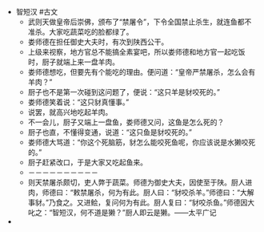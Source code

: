 - 智短汉 #古文
	- 武则天做皇帝后崇佛，颁布了“禁屠令”，下令全国禁止杀生，就连鱼都不准杀。大家吃蔬菜吃的脸都绿了。
	- 娄师德在担任御史大夫时，有次到陕西公干。
	- 上级来视察，地方官总不能搞全素宴吧，所以娄师德和地方官一起吃饭时，厨子就端上来一盘羊肉。
	- 娄师德想吃，但要先有个能吃的理由。便问道：“皇帝严禁屠杀，怎么会有羊肉？”
	- 厨子也不是第一次碰到这问题了，便说：“这只羊是豺咬死的。”
	- 娄师德笑着说：“这只豺真懂事。”
	- 说罢，就高兴地吃起羊肉。
	- 不一会儿，厨子又端上一盘鱼，娄师德又问，这鱼是怎么死的？
	- 厨子也直，不懂得变通，说道：“这只鱼是豺咬死的。”
	- 娄师德大骂道：“你这个死脑筋，豺怎么能咬死鱼呢，你应该说是水獭咬死的。”
	- 厨子赶紧改口，于是大家又吃起鱼来。
	- －－－－－－－－－－
	- 则天禁屠杀颇切，吏人弊于蔬菜。师德为御史大夫，因使至于陕。厨人进肉，师德曰：“敕禁屠杀，何为有此。厨人曰：“豺咬杀羊。”师德曰：“大解事豺。”乃食之。又进鲙，复问何为有此。厨人复曰：“豺咬杀鱼。”师德因大叱之：“智短汉，何不道是獭？”厨人即云是獭。——太平广记
-
